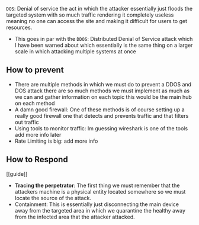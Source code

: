 `DOS`: Denial of service the act in which the attacker essentially just floods the targeted system with so much traffic rendering it completely useless meaning no one can access the site and making it difficult for users to get resources. 

- This goes in par with the `DDOS`: Distributed Denial of Service  attack which I have been warned about which essentially is the same thing on a larger scale in which attacking multiple systems at once 

## How to prevent 

- There are multiple methods in which we must do to prevent a DDOS and DOS attack there are so much methods we must implement as much as we can and gather information on each topic this would be the main hub on each method 
- A damn good firewall: One of these methods is of course setting up a really good firewall one that detects and prevents traffic and that filters out traffic
- Using tools to monitor traffic: Im guessing wireshark is one of the tools add more info later 
- Rate Limiting is big: add more info 

## How to Respond 

[[guide]] 
- **Tracing the perpetrator**: The first thing we must remember that the attackers machine is a physical entity located somewhere so we must locate the source of the attack. 
- Containment: This is essentially just disconnecting the main device away from the targeted area in which we quarantine the healthy away from the infected area that the attacker attacked. 
